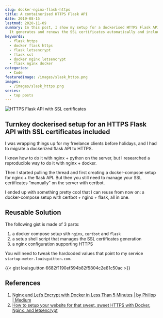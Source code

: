 ```yaml
---
slug: docker-nginx-flask-https
title: A containerised HTTPS Flask API
date: 2019-08-15
lastmod: 2020-11-09
summary: In this post, I show my setup for a dockerised HTTPS Flask API.
  It generates and renews the SSL certificates automatically and includes the nginx config.
keywords:
  - flask https
  - docker flask https
  - flask letsencrypt
  - flask ssl
  - docker nginx letsencrypt
  - flask nginx docker
categories:
  - Code
featuredImage: /images/slask_https.png
images:
  - /images/slask_https.png
series:
  - top posts
---
```


![HTTPS Flask API with SSL certificates](/images/slask_https.png "HTTPS Flask API with SSL certificates")

## Turnkey dockerised setup for an HTTPS Flask API with SSL certificates included

I was wrapping things up for my freelance clients before holidays, and I had to migrate a dockerized flask API to HTTPS.

I knew how to do it with nginx + python on the server, but I researched a reproducible way to do it with nginx + docker.

Then I started pulling the thread and first creating a docker-compsoe setup for nginx + the flask API.  But then you still need to manage your SSL certificates “manually” on the server with certbot.

I ended up with something pretty cool that I can reuse from now on: a docker-compose setup with certbot + nginx + flask, all in one.

## Reusable Solution

The following gist is made of 3 parts:

1. a docker compose setup sith `nginx`, `certbot` and `flask`
1. a setup shell script that manages the SSL certificates generation
1. a nginx configuration supporting HTTPS

You will need to tweak the hardcoded values that point to my service `startup-meter.louisguitton.com`.

{{< gist louisguitton 6682f1190ef594b82f5804c2e81c50ac >}}

## References

1. [Nginx and Let’s Encrypt with Docker in Less Than 5 Minutes | by Philipp | Medium](https://medium.com/@pentacent/nginx-and-lets-encrypt-with-docker-in-less-than-5-minutes-b4b8a60d3a71)
1. [How to setup your website for that sweet, sweet HTTPS with Docker, Nginx, and letsencrypt](https://www.freecodecamp.org/news/docker-compose-nginx-and-letsencrypt-setting-up-website-to-do-all-the-things-for-that-https-7cb0bf774b7e/)

